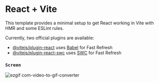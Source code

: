 # React + Vite

This template provides a minimal setup to get React working in Vite with HMR and some ESLint rules.

Currently, two official plugins are available:

- [@vitejs/plugin-react](https://github.com/vitejs/vite-plugin-react/blob/main/packages/plugin-react/README.md) uses [Babel](https://babeljs.io/) for Fast Refresh
- [@vitejs/plugin-react-swc](https://github.com/vitejs/vite-plugin-react-swc) uses [SWC](https://swc.rs/) for Fast Refresh

### `Screen`
![ezgif com-video-to-gif-converter](https://github.com/ruveydaakbolat/translateProjectToolkitThunk/assets/54941922/9e54453b-ec0b-486a-b848-de6c11f03cec)

